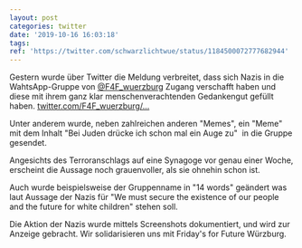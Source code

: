 ```yaml
---
layout: post
categories: twitter
date: '2019-10-16 16:03:18'
tags: 
ref: 'https://twitter.com/schwarzlichtwue/status/1184500072777682944'
---
```

Gestern wurde über Twitter die Meldung verbreitet, dass sich Nazis in die WahtsApp-Gruppe von [@F4F_wuerzburg](https://twitter.com/F4F_wuerzburg) Zugang verschafft haben und diese mit ihrem ganz klar menschenverachtenden Gedankengut gefüllt haben.  [twitter.com/F4F_wuerzburg/…](https://twitter.com/F4F_wuerzburg/status/1184230187938013184)

Unter anderem wurde, neben zahlreichen anderen "Memes", ein "Meme" mit dem Inhalt "Bei Juden drücke ich schon mal ein Auge zu"  in die Gruppe gesendet. 

Angesichts des Terroranschlags auf eine Synagoge vor genau einer Woche, erscheint die Aussage noch grauenvoller, als sie ohnehin schon ist. 

Auch wurde beispielsweise der Gruppenname in "14 words" geändert was laut Aussage der Nazis für "We must secure the existence of our people and the future for white children" stehen soll. 

Die Aktion der Nazis wurde mittels Screenshots dokumentiert, und wird zur Anzeige gebracht. Wir solidarisieren uns mit Friday's for Future Würzburg. 